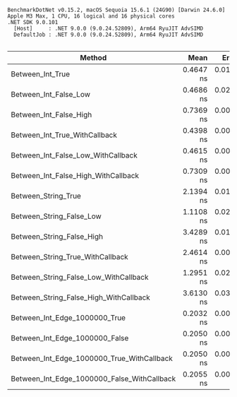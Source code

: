 ```

BenchmarkDotNet v0.15.2, macOS Sequoia 15.6.1 (24G90) [Darwin 24.6.0]
Apple M3 Max, 1 CPU, 16 logical and 16 physical cores
.NET SDK 9.0.101
  [Host]     : .NET 9.0.0 (9.0.24.52809), Arm64 RyuJIT AdvSIMD
  DefaultJob : .NET 9.0.0 (9.0.24.52809), Arm64 RyuJIT AdvSIMD


```
| Method                                      | Mean      | Error     | StdDev    |
|-------------------------------------------- |----------:|----------:|----------:|
| Between_Int_True                            | 0.4647 ns | 0.0173 ns | 0.0162 ns |
| Between_Int_False_Low                       | 0.4686 ns | 0.0293 ns | 0.0259 ns |
| Between_Int_False_High                      | 0.7369 ns | 0.0088 ns | 0.0078 ns |
| Between_Int_True_WithCallback               | 0.4398 ns | 0.0011 ns | 0.0009 ns |
| Between_Int_False_Low_WithCallback          | 0.4615 ns | 0.0057 ns | 0.0047 ns |
| Between_Int_False_High_WithCallback         | 0.7309 ns | 0.0080 ns | 0.0075 ns |
| Between_String_True                         | 2.1394 ns | 0.0137 ns | 0.0129 ns |
| Between_String_False_Low                    | 1.1108 ns | 0.0210 ns | 0.0196 ns |
| Between_String_False_High                   | 3.4289 ns | 0.0189 ns | 0.0167 ns |
| Between_String_True_WithCallback            | 2.4614 ns | 0.0080 ns | 0.0067 ns |
| Between_String_False_Low_WithCallback       | 1.2951 ns | 0.0243 ns | 0.0203 ns |
| Between_String_False_High_WithCallback      | 3.6130 ns | 0.0399 ns | 0.0373 ns |
| Between_Int_Edge_1000000_True               | 0.2032 ns | 0.0048 ns | 0.0043 ns |
| Between_Int_Edge_1000000_False              | 0.2050 ns | 0.0071 ns | 0.0063 ns |
| Between_Int_Edge_1000000_True_WithCallback  | 0.2050 ns | 0.0049 ns | 0.0046 ns |
| Between_Int_Edge_1000000_False_WithCallback | 0.2055 ns | 0.0065 ns | 0.0061 ns |
